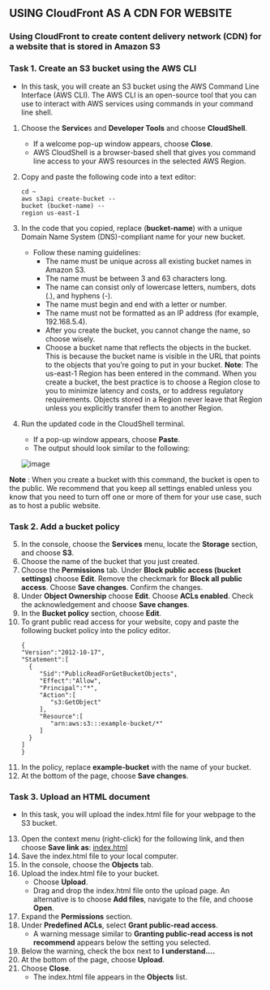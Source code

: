 ## USING CloudFront AS A CDN FOR WEBSITE
### Using CloudFront to create content delivery network (CDN) for a website that is stored in Amazon S3
### Task 1. Create an S3 bucket using the AWS CLI
- In this task, you will create an S3 bucket using the AWS Command Line Interface (AWS CLI). The AWS CLI is an open-source tool that you can use to interact with AWS services using commands in your command line shell.
1. Choose the **Service**s and **Developer Tools** and choose **CloudShell**.
   - If a welcome pop-up window appears, choose **Close**.
   - AWS CloudShell is a browser-based shell that gives you command line access to your AWS resources in the selected AWS Region.

2. Copy and paste the following code into a text editor:
   ```text
   cd ~
   aws s3api create-bucket --
   bucket (bucket-name) --
   region us-east-1
   ```
3. In the code that you copied, replace (**bucket-name**) with a unique Domain Name System (DNS)-compliant name for your new bucket.
   - Follow these naming guidelines:
     - The name must be unique across all existing bucket names in Amazon S3.
     - The name must be between 3 and 63 characters long.
     - The name can consist only of lowercase letters, numbers, dots (.), and hyphens (-).
     - The name must begin and end with a letter or number.
     - The name must not be formatted as an IP address (for example, 192.168.5.4).
     - After you create the bucket, you cannot change the name, so choose wisely.
     - Choose a bucket name that reflects the objects in the bucket. This is because the bucket name is visible in the URL that points to the objects that you’re going to put in your bucket.
**Note**: The us-east-1 Region has been entered in the command. When you create a bucket, the best practice is to choose a Region close to you to minimize latency and costs, or to address regulatory requirements. Objects stored in a Region never leave that Region unless you explicitly transfer them to another Region.
4. Run the updated code in the CloudShell terminal.
   - If a pop-up window appears, choose **Paste**.
   - The output should look similar to the following:
     
    ![image](https://github.com/swatipal1010/AWS_services_handson/assets/110754474/5632556b-6580-4293-90be-287b48b6feba)
     
**Note** : When you create a bucket with this command, the bucket is open to the public. We recommend that you keep all settings enabled unless you know that you need to turn off one or more of them for your use case, such as to host a public website.

### Task 2. Add a bucket policy
5. In the console, choose the **Services** menu, locate the **Storage** section, and choose **S3**.
6. Choose the name of the bucket that you just created.
7. Choose the **Permissions** tab. Under **Block public access (bucket settings)** choose **Edit**. Remove the checkmark for **Block all public access**. Choose **Save changes**. Confirm the changes.
8. Under **Object Ownership** choose **Edit**. Choose **ACLs enabled**. Check the acknowledgement and choose **Save changes**.
9. In the **Bucket policy** section, choose **Edit**.
10. To grant public read access for your website, copy and paste the following bucket policy into the policy editor.
    ```text
    {
    "Version":"2012-10-17",
    "Statement":[
      {
         "Sid":"PublicReadForGetBucketObjects",
         "Effect":"Allow",
         "Principal":"*",
         "Action":[
            "s3:GetObject"
         ],
         "Resource":[
            "arn:aws:s3:::example-bucket/*"
         ]
      }
    ]
    }
    ```
11. In the policy, replace **example-bucket** with the name of your bucket.
12. At the bottom of the page, choose **Save changes**.


### Task 3. Upload an HTML document
- In this task, you will upload the index.html file for your webpage to the S3 bucket.

13. Open the context menu (right-click) for the following link, and then choose **Save link as**: [index.html](https://aws-tc-largeobjects.s3.us-west-2.amazonaws.com/CUR-TF-100-ACCAIC-1-35050/03-lab-5-cloudfront/s3/index.html)
14. Save the index.html file to your local computer.
15. In the console, choose the **Objects** tab.
16. Upload the index.html file to your bucket.
    - Choose **Upload**.
    - Drag and drop the index.html file onto the upload page. An alternative is to choose **Add files**, navigate to the file, and choose **Open**.
17. Expand the **Permissions** section.
18. Under **Predefined ACLs**, select **Grant public-read access**.
    - A warning message similar to **Granting public-read access is not recommend** appears below the setting you selected.
19. Below the warning, check the box next to **I understand....**
20. At the bottom of the page, choose **Upload**.
21. Choose **Close**.
    - The index.html file appears in the **Objects** list.
      


